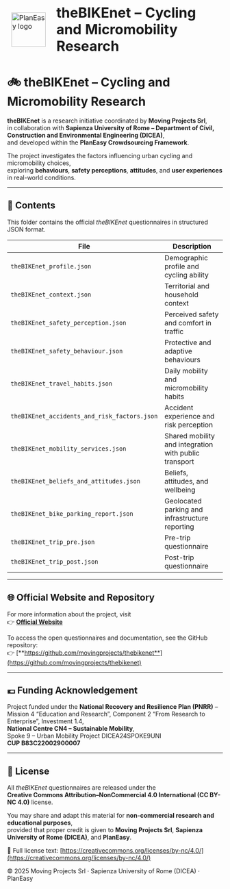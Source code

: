 <div align="left">
<br/>
  <table border="0" cellpadding="0" cellspacing="0" style="border:1px solid transparent;">
    <tr style="border:1px solid transparent;">
      <td style="border:1px solid transparent; vertical-align: middle; padding-right: 16px;">
        <img src="https://github.com/planeasy-webgis.png" width="80" alt="PlanEasy logo">
      </td>
      <td style="border:1px solid transparent; vertical-align: middle;">
        <h1 style="margin: 0; padding: 0;">theBIKEnet – Cycling and Micromobility Research</h1>
      </td>
    </tr>
  </table>
</div>

# 🚲 theBIKEnet – Cycling and Micromobility Research

**theBIKEnet** is a research initiative coordinated by **Moving Projects Srl**,  
in collaboration with **Sapienza University of Rome – Department of Civil, Construction and Environmental Engineering (DICEA)**,  
and developed within the **PlanEasy Crowdsourcing Framework**.

The project investigates the factors influencing urban cycling and micromobility choices,  
exploring **behaviours**, **safety perceptions**, **attitudes**, and **user experiences** in real-world conditions.

---

## 📄 Contents

This folder contains the official *theBIKEnet* questionnaires in structured JSON format.

| File | Description |
|------|--------------|
| `theBIKEnet_profile.json` | Demographic profile and cycling ability |
| `theBIKEnet_context.json` | Territorial and household context |
| `theBIKEnet_safety_perception.json` | Perceived safety and comfort in traffic |
| `theBIKEnet_safety_behaviour.json` | Protective and adaptive behaviours |
| `theBIKEnet_travel_habits.json` | Daily mobility and micromobility habits |
| `theBIKEnet_accidents_and_risk_factors.json` | Accident experience and risk perception |
| `theBIKEnet_mobility_services.json` | Shared mobility and integration with public transport |
| `theBIKEnet_beliefs_and_attitudes.json` | Beliefs, attitudes, and wellbeing |
| `theBIKEnet_bike_parking_report.json` | Geolocated parking and infrastructure reporting |
| `theBIKEnet_trip_pre.json` | Pre-trip questionnaire |
| `theBIKEnet_trip_post.json` | Post-trip questionnaire |

---

## 🌐 Official Website and Repository

For more information about the project, visit  
👉 [**Official Website**](https://movprojects.com/thebikenet)  

To access the open questionnaires and documentation, see the GitHub repository:  
👉 [**https://github.com/movingprojects/thebikenet**](https://github.com/movingprojects/thebikenet)

---

## 💶 Funding Acknowledgement

Project funded under the **National Recovery and Resilience Plan (PNRR)** –  
Mission 4 “Education and Research”, Component 2 “From Research to Enterprise”, Investment 1.4,  
**National Centre CN4 – Sustainable Mobility**,  
Spoke 9 – Urban Mobility Project DICEA24SPOKE9UNI  
**CUP B83C22002900007**

---

## 🔖 License

All *theBIKEnet* questionnaires are released under the  
**Creative Commons Attribution–NonCommercial 4.0 International (CC BY-NC 4.0)** license.

You may share and adapt this material for **non-commercial research and educational purposes**,  
provided that proper credit is given to **Moving Projects Srl**, **Sapienza University of Rome (DICEA)**, and **PlanEasy**.

📄 Full license text: [https://creativecommons.org/licenses/by-nc/4.0/](https://creativecommons.org/licenses/by-nc/4.0/)

© 2025 Moving Projects Srl · Sapienza University of Rome (DICEA) · PlanEasy 
